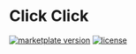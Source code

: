 # Click Click

[![marketplate version][marketplace-version-badge]][marketplace-version-href]
[![license][license-badge]][license-href]

<!-- Badge -->
[marketplace-version-badge]: https://img.shields.io/visual-studio-marketplace/v/LuJiejie.smart-select?color=ddd&labelColor=444&logo=visualstudiocode&label=VS%20Code%20Marketplace
[marketplace-version-href]: https://marketplace.visualstudio.com/items?itemName=LuJiejie.smart-select
[license-badge]: https://img.shields.io/github/license/Lu-Jiejie/vscode-smart-select?style=flat&color=ddd&labelColor=444
[license-href]: https://github.com/Lu-Jiejie/vscode-smart-select/blob/main/LICENSE
